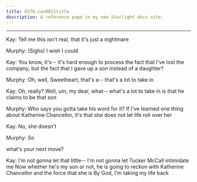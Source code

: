 ```yaml
---
title: 0376.can0011title
description: A reference page in my new Starlight docs site.
---
```

----- 
Kay: Tell me this isn't real, that it's just a nightmare
 
Murphy: (Sighs) I wish I could
 
Kay: You know, it's-- it's hard enough to process the fact that I've lost the 
company, but the fact that I gave up a son instead of a daughter? 
 
Murphy: Oh, well, Sweetheart, that's a-- that's a lot to take in
 
Kay: Oh, really? 
 Well, um, my dear, what-- what's a lot to take in is that he 
claims to be that son
 
Murphy: Who says you gotta take his word for it? 
 If I've learned one thing 
about Katherine Chancellor, it's that she does not let life roll over her
 
Kay: No, she doesn't
 
Murphy: So


 what's your next move? 
 
Kay: I'm not gonna let that little-- I'm not gonna let Tucker McCall 
intimidate me
 Now whether he's my son or not, he is going to reckon with 
Katherine Chancellor and the force that she is
 By God, I'm taking my life back


